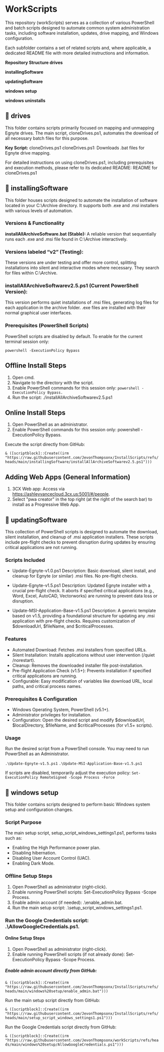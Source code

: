 # WorkScripts
This repository (workScripts) serves as a collection of various PowerShell and batch scripts designed to automate common system administration tasks, including software installation, updates, drive mapping, and Windows configuration.

Each subfolder contains a set of related scripts and, where applicable, a dedicated README file with more detailed instructions and information.

**Repository Structure
drives**

**installingSoftware**

**updatingSoftware**

**windows setup**

**windows uninstalls**

## 📂 drives
This folder contains scripts primarily focused on mapping and unmapping Egnyte drives. The main script, cloneDrives.ps1, automates the download of all necessary batch files for this purpose.

**Key Script:** cloneDrives.ps1
cloneDrives.ps1: Downloads .bat files for Egnyte drive mapping.

For detailed instructions on using cloneDrives.ps1, including prerequisites and execution methods, please refer to its dedicated README:
README for cloneDrives.ps1

## 📂 installingSoftware
This folder houses scripts designed to automate the installation of software located in your C:\Archive directory. It supports both .exe and .msi installers with various levels of automation.

### Versions & Functionality
**installAllArchiveSoftware.bat (Stable):**
A reliable version that sequentially runs each .exe and .msi file found in C:\Archive interactively.

### Versions labeled “v2” (Testing):
These versions are under testing and offer more control, splitting installations into silent and interactive modes where necessary. They search for files within C:\Archive.

### installAllArchiveSoftwarev2.5.ps1 (Current PowerShell Version):
This version performs quiet installations of .msi files, generating log files for each application in the archive folder. .exe files are installed with their normal graphical user interfaces.

### Prerequisites (PowerShell Scripts)
PowerShell scripts are disabled by default. To enable for the current terminal session only:

`powershell -ExecutionPolicy Bypass`

## Offline Install Steps
1. Open cmd.
2. Navigate to the directory with the script.
3. Enable PowerShell commands for this session only: `powershell -ExecutionPolicy Bypass.`
4. Run the script: ./installAllArchiveSoftwarev2.5.ps1

## Online Install Steps
1. Open PowerShell as an administrator.
2. Enable PowerShell commands for this session only: powershell -ExecutionPolicy Bypass.

Execute the script directly from GitHub:

`& ([scriptblock]::Create((irm "https://raw.githubusercontent.com/JevonThompsonx/InstallScripts/refs/heads/main/installingSoftware/installAllArchiveSoftwarev2.5.ps1")))`

## Adding Web Apps (General Information)
1. 3CX Web app: Access via https://ashleyvancecloud.3cx.us:5001/#/people.
2. Select "pwa creator" in the top right (at the right of the search bar) to install as a Progressive Web App.

## 📂 updatingSoftware
This collection of PowerShell scripts is designed to automate the download, silent installation, and cleanup of .msi application installers. These scripts include pre-flight checks to prevent disruption during updates by ensuring critical applications are not running.

### Scripts Included
- Update-Egnyte-v1.0.ps1
Description: Basic download, silent install, and cleanup for Egnyte (or similar) .msi files. No pre-flight checks.

- Update-Egnyte-v1.5.ps1
Description: Updated Egnyte installer with a crucial pre-flight check. It aborts if specified critical applications (e.g., Word, Excel, AutoCAD, Vectorworks) are running to prevent data loss or disruption.

- Update-MSI-Application-Base-v1.5.ps1
Description: A generic template based on v1.5, providing a foundational structure for updating any .msi application with pre-flight checks. Requires customization of $downloadUrl, $fileName, and $criticalProcesses.

### Features
- Automated Download: Fetches .msi installers from specified URLs.
- Silent Installation: Installs applications without user intervention (/quiet /norestart).
- Cleanup: Removes the downloaded installer file post-installation.
- Pre-flight Application Check (v1.5+): Prevents installation if specified critical applications are running.
- Configurable: Easy modification of variables like download URL, local paths, and critical process names.

### Prerequisites & Configuration
- Windows Operating System, PowerShell (v5.1+).
- Administrator privileges for installation.
- Configuration: Open the desired script and modify $downloadUrl, $localDirectory, $fileName, and $criticalProcesses (for v1.5+ scripts).

### Usage
Run the desired script from a PowerShell console. You may need to run PowerShell as an Administrator.

`.\Update-Egnyte-v1.5.ps1`
`.\Update-MSI-Application-Base-v1.5.ps1`

If scripts are disabled, temporarily adjust the execution policy: `Set-ExecutionPolicy RemoteSigned -Scope Process -Force`

## 📂 windows setup
This folder contains scripts designed to perform basic Windows system setup and configuration changes.

### Script Purpose
The main setup script, setup_script_windows_settings1.ps1, performs tasks such as:
- Enabling the High Performance power plan.
- Disabling hibernation.
- Disabling User Account Control (UAC).
- Enabling Dark Mode.

### Offline Setup Steps
1. Open PowerShell as administrator (right-click).
2. Enable running PowerShell scripts: Set-ExecutionPolicy Bypass -Scope Process.
3. Enable admin account (if needed): .\enable_admin.bat.
4. Run the main setup script: .\setup_script_windows_settings1.ps1.

### Run the Google Credentials script: .\AllowGoogleCredentials.ps1.

#### Online Setup Steps
1. Open PowerShell as administrator (right-click).
2. Enable running PowerShell scripts (if not already done): Set-ExecutionPolicy Bypass -Scope Process.

##### Enable admin account directly from GitHub:

`& ([scriptblock]::Create((irm "https://raw.githubusercontent.com/JevonThompsonx/InstallScripts/refs/heads/main/windows%20setup/enable_admin.bat")))`

Run the main setup script directly from GitHub:

`& ([scriptblock]::Create((irm "https://raw.githubusercontent.com/JevonThompsonx/InstallScripts/refs/heads/main/setup_script_windows_settings1.ps1")))`

Run the Google Credentials script directly from GitHub:

`& ([scriptblock]::Create((irm "https://raw.githubusercontent.com/JevonThompsonx/workScripts/refs/heads/main/windows%20setup/AllowGoogleCredentials.ps1")))`
